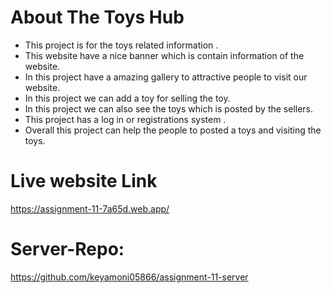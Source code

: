 # About The Toys Hub
* This project is for the toys related information . 
* This website have a nice banner which is contain information of the website.
* In this project have a amazing gallery to attractive people to visit our website.
* In this project we can add a toy for selling the toy.
* In this project we can also see the toys which is posted by the sellers.
* This project has a log in or registrations system .
* Overall this project can help the people to posted a toys and visiting the toys.

# Live website Link
https://assignment-11-7a65d.web.app/
# Server-Repo: 
https://github.com/keyamoni05866/assignment-11-server
